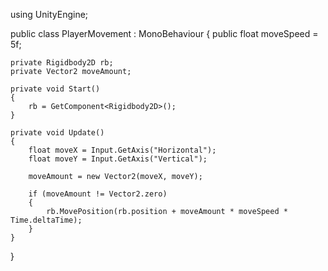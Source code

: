 using UnityEngine;

public class PlayerMovement : MonoBehaviour
{
    public float moveSpeed = 5f;

    private Rigidbody2D rb;
    private Vector2 moveAmount;

    private void Start()
    {
        rb = GetComponent<Rigidbody2D>();
    }

    private void Update()
    {
        float moveX = Input.GetAxis("Horizontal");
        float moveY = Input.GetAxis("Vertical");

        moveAmount = new Vector2(moveX, moveY);

        if (moveAmount != Vector2.zero)
        {
            rb.MovePosition(rb.position + moveAmount * moveSpeed * Time.deltaTime);
        }
    }
}


